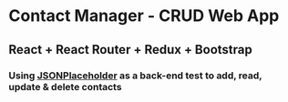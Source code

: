 # Contact Manager - CRUD Web App

## React + React Router + Redux + Bootstrap

### Using [JSONPlaceholder](https://jsonplaceholder.typicode.com/) as a back-end test to add, read, update & delete contacts

